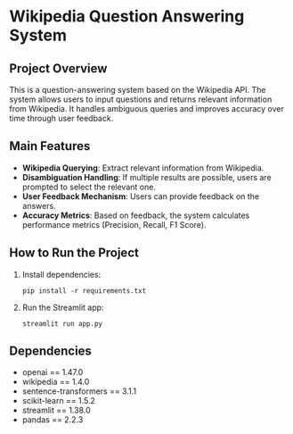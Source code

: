 # Wikipedia Question Answering System

## Project Overview
This is a question-answering system based on the Wikipedia API. The system allows users to input questions and returns relevant information from Wikipedia. It handles ambiguous queries and improves accuracy over time through user feedback.

## Main Features
- **Wikipedia Querying**: Extract relevant information from Wikipedia.
- **Disambiguation Handling**: If multiple results are possible, users are prompted to select the relevant one.
- **User Feedback Mechanism**: Users can provide feedback on the answers.
- **Accuracy Metrics**: Based on feedback, the system calculates performance metrics (Precision, Recall, F1 Score).

## How to Run the Project
1. Install dependencies:
    ```
    pip install -r requirements.txt
    ```

2. Run the Streamlit app:
    ```
    streamlit run app.py
    ```

## Dependencies
- openai == 1.47.0
- wikipedia == 1.4.0
- sentence-transformers == 3.1.1
- scikit-learn == 1.5.2
- streamlit == 1.38.0
- pandas == 2.2.3